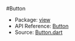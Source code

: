 #Button

* Package: [view](api:)
* API Reference: [Button](api:view)
* Source: [Button.dart](source:client/view/src)
